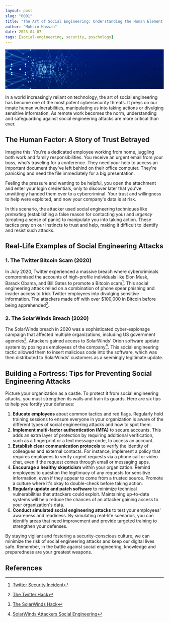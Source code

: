 ```yaml
---
layout: post
slug: "0001"
title: "The Art of Social Engineering: Understanding the Human Element in Cybersecurity"
author: "Mohsin Hassan"
date: 2023-04-07
tags: [social-engineering, security, psychology]
---
```




![Social Engineering](/assets/0001/banner.jpg)


In a world increasingly reliant on technology, the art of social engineering has become one of the most potent cybersecurity threats. It preys on our innate human vulnerabilities, manipulating us into taking actions or divulging sensitive information. As remote work becomes the norm, understanding and safeguarding against social engineering attacks are more critical than ever.

## The Human Factor: A Story of Trust Betrayed

Imagine this: You're a dedicated employee working from home, juggling both work and family responsibilities. You receive an urgent email from your boss, who's traveling for a conference. They need your help to access an important document they've left behind on their office computer. They're panicking and need the file immediately for a big presentation.

Feeling the pressure and wanting to be helpful, you open the attachment and enter your login credentials, only to discover later that you've unwittingly handed them over to a cybercriminal. Your trust and willingness to help were exploited, and now your company's data is at risk.

In this scenario, the attacker used social engineering techniques like *pretexting* (establishing a false reason for contacting you) and *urgency* (creating a sense of panic) to manipulate you into taking action. These tactics prey on our instincts to trust and help, making it difficult to identify and resist such attacks.

## Real-Life Examples of Social Engineering Attacks

### 1. The Twitter Bitcoin Scam (2020)

In July 2020, Twitter experienced a massive breach where cybercriminals compromised the accounts of high-profile individuals like Elon Musk, Barack Obama, and Bill Gates to promote a Bitcoin scam[^1]. This social engineering attack relied on a combination of phone spear phishing and insider access to trick Twitter employees into divulging sensitive information. The attackers made off with over $100,000 in Bitcoin before being apprehended[^2].


### 2. The SolarWinds Breach (2020)

The SolarWinds breach in 2020 was a sophisticated cyber-espionage campaign that affected multiple organizations, including US government agencies[^3]. Attackers gained access to SolarWinds' Orion software update system by posing as employees of the company[^4]. This social engineering tactic allowed them to insert malicious code into the software, which was then distributed to SolarWinds' customers as a seemingly legitimate update.


## Building a Fortress: Tips for Preventing Social Engineering Attacks

Picture your organization as a castle. To protect it from social engineering attacks, you must strengthen its walls and train its guards. Here are six tips to help you fortify your defenses:

1. **Educate employees** about common tactics and red flags. Regularly hold training sessions to ensure everyone in your organization is aware of the different types of social engineering attacks and how to spot them.
2. **Implement multi-factor authentication (MFA)** to secure accounts. This adds an extra layer of protection by requiring additional verification, such as a fingerprint or a text message code, to access an account.
3. **Establish clear communication protocols** to verify the identity of colleagues and external contacts. For instance, implement a policy that requires employees to verify urgent requests via a phone call or video chat, even if the request comes through email or messaging apps.
4. **Encourage a healthy skepticism** within your organization. Remind employees to question the legitimacy of any requests for sensitive information, even if they appear to come from a trusted source. Promote a culture where it's okay to double-check before taking action.
5. **Regularly update and patch software** to minimize technical vulnerabilities that attackers could exploit. Maintaining up-to-date systems will help reduce the chances of an attacker gaining access to your organization's data.
6. **Conduct simulated social engineering attacks** to test your employees' awareness and readiness. By simulating real-life scenarios, you can identify areas that need improvement and provide targeted training to strengthen your defenses.

By staying vigilant and fostering a security-conscious culture, we can minimize the risk of social engineering attacks and keep our digital lives safe. Remember, in the battle against social engineering, knowledge and preparedness are your greatest weapons.


## References

[^1]: [Twitter Security Incident](https://blog.twitter.com/en_us/topics/company/2020/an-update-on-our-security-incident.html)
[^2]: [The Twitter Hack](https://www.wired.com/story/how-alleged-twitter-hackers-got-caught-bitcoin/)
[^3]: [The SolarWinds Hack](https://www.reuters.com/article/us-global-cyber-usa-solarwinds-idUSKBN28N0PG)
[^4]: [SolarWinds Attackers Social Engineering](https://www.csoonline.com/article/3601508/solarwinds-supply-chain-attack-explained-why-organizations-were-not-prepared.html)
